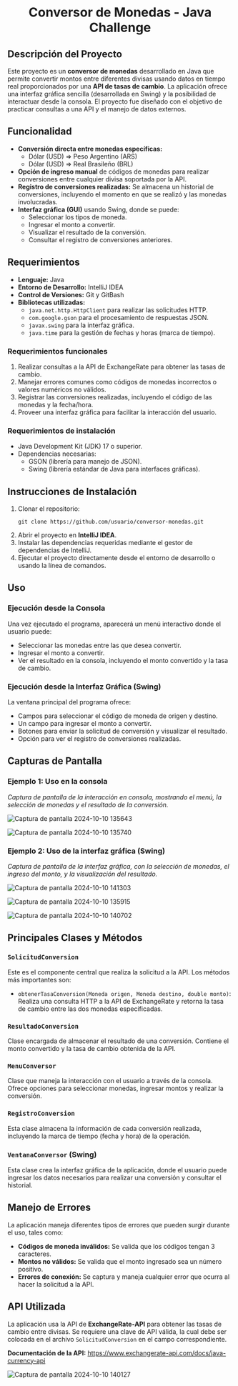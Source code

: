 <h1 align="center">Conversor de Monedas - Java Challenge</h1>

<h2>Descripción del Proyecto</h2>
<p>
Este proyecto es un <strong>conversor de monedas</strong> desarrollado en Java que permite convertir montos entre diferentes divisas usando datos en tiempo real proporcionados por una <strong>API de tasas de cambio</strong>. La aplicación ofrece una interfaz gráfica sencilla (desarrollada en Swing) y la posibilidad de interactuar desde la consola. El proyecto fue diseñado con el objetivo de practicar consultas a una API y el manejo de datos externos.
</p>

<h2>Funcionalidad</h2>
<ul>
  <li><strong>Conversión directa entre monedas específicas:</strong> 
    <ul>
      <li>Dólar (USD) => Peso Argentino (ARS)</li>
      <li>Dólar (USD) => Real Brasileño (BRL)</li>
    </ul>
  </li>
  <li><strong>Opción de ingreso manual</strong> de códigos de monedas para realizar conversiones entre cualquier divisa soportada por la API.</li>
  <li><strong>Registro de conversiones realizadas:</strong> Se almacena un historial de conversiones, incluyendo el momento en que se realizó y las monedas involucradas.</li>
  <li><strong>Interfaz gráfica (GUI)</strong> usando Swing, donde se puede:
    <ul>
      <li>Seleccionar los tipos de moneda.</li>
      <li>Ingresar el monto a convertir.</li>
      <li>Visualizar el resultado de la conversión.</li>
      <li>Consultar el registro de conversiones anteriores.</li>
    </ul>
  </li>
</ul>

<h2>Requerimientos</h2>
<ul>
  <li><strong>Lenguaje:</strong> Java</li>
  <li><strong>Entorno de Desarrollo:</strong> IntelliJ IDEA</li>
  <li><strong>Control de Versiones:</strong> Git y GitBash</li>
  <li><strong>Bibliotecas utilizadas:</strong>
    <ul>
      <li><code>java.net.http.HttpClient</code> para realizar las solicitudes HTTP.</li>
      <li><code>com.google.gson</code> para el procesamiento de respuestas JSON.</li>
      <li><code>javax.swing</code> para la interfaz gráfica.</li>
      <li><code>java.time</code> para la gestión de fechas y horas (marca de tiempo).</li>
    </ul>
  </li>
</ul>

<h3>Requerimientos funcionales</h3>
<ol>
  <li>Realizar consultas a la API de ExchangeRate para obtener las tasas de cambio.</li>
  <li>Manejar errores comunes como códigos de monedas incorrectos o valores numéricos no válidos.</li>
  <li>Registrar las conversiones realizadas, incluyendo el código de las monedas y la fecha/hora.</li>
  <li>Proveer una interfaz gráfica para facilitar la interacción del usuario.</li>
</ol>

<h3>Requerimientos de instalación</h3>
<ul>
  <li>Java Development Kit (JDK) 17 o superior.</li>
  <li>Dependencias necesarias:
    <ul>
      <li>GSON (librería para manejo de JSON).</li>
      <li>Swing (librería estándar de Java para interfaces gráficas).</li>
    </ul>
  </li>
</ul>

<h2>Instrucciones de Instalación</h2>
<ol>
  <li>Clonar el repositorio:
    <pre><code>git clone https://github.com/usuario/conversor-monedas.git</code></pre>
  </li>
  <li>Abrir el proyecto en <strong>IntelliJ IDEA</strong>.</li>
  <li>Instalar las dependencias requeridas mediante el gestor de dependencias de IntelliJ.</li>
  <li>Ejecutar el proyecto directamente desde el entorno de desarrollo o usando la línea de comandos.</li>
</ol>

<h2>Uso</h2>
<h3>Ejecución desde la Consola</h3>
<p>
Una vez ejecutado el programa, aparecerá un menú interactivo donde el usuario puede:
</p>
<ul>
  <li>Seleccionar las monedas entre las que desea convertir.</li>
  <li>Ingresar el monto a convertir.</li>
  <li>Ver el resultado en la consola, incluyendo el monto convertido y la tasa de cambio.</li>
</ul>
<h3>Ejecución desde la Interfaz Gráfica (Swing)</h3>
<p>
La ventana principal del programa ofrece:
</p>
<ul>
  <li>Campos para seleccionar el código de moneda de origen y destino.</li>
  <li>Un campo para ingresar el monto a convertir.</li>
  <li>Botones para enviar la solicitud de conversión y visualizar el resultado.</li>
  <li>Opción para ver el registro de conversiones realizadas.</li>
</ul>

<h2>Capturas de Pantalla</h2>
<h3>Ejemplo 1: Uso en la consola</h3>
<p><em>Captura de pantalla de la interacción en consola, mostrando el menú, la selección de monedas y el resultado de la conversión.</em></p>

![Captura de pantalla 2024-10-10 135643](https://github.com/user-attachments/assets/65d9cbe2-e56f-452f-af0b-7483206cb51e)

![Captura de pantalla 2024-10-10 135740](https://github.com/user-attachments/assets/e9682f35-390e-4e14-84c6-8e92c0248988)

<h3>Ejemplo 2: Uso de la interfaz gráfica (Swing)</h3>
<p><em>Captura de pantalla de la interfaz gráfica, con la selección de monedas, el ingreso del monto, y la visualización del resultado.</em></p>

![Captura de pantalla 2024-10-10 141303](https://github.com/user-attachments/assets/67700ad0-9d1f-4632-9a12-9c8df7fe942a)

![Captura de pantalla 2024-10-10 135915](https://github.com/user-attachments/assets/c590ffd4-93b5-4975-9e4b-cd6da861393e)

![Captura de pantalla 2024-10-10 140702](https://github.com/user-attachments/assets/4b4c040b-a65d-4fd7-93fc-76b76abffa28)


<h2>Principales Clases y Métodos</h2>

<h3><code>SolicitudConversion</code></h3>
<p>
Este es el componente central que realiza la solicitud a la API. Los métodos más importantes son:
</p>
<ul>
  <li><code>obtenerTasaConversion(Moneda origen, Moneda destino, double monto)</code>:
    Realiza una consulta HTTP a la API de ExchangeRate y retorna la tasa de cambio entre las dos monedas especificadas.
  </li>
</ul>

<h3><code>ResultadoConversion</code></h3>
<p>
Clase encargada de almacenar el resultado de una conversión. Contiene el monto convertido y la tasa de cambio obtenida de la API.
</p>

<h3><code>MenuConversor</code></h3>
<p>
Clase que maneja la interacción con el usuario a través de la consola. Ofrece opciones para seleccionar monedas, ingresar montos y realizar la conversión.
</p>

<h3><code>RegistroConversion</code></h3>
<p>
Esta clase almacena la información de cada conversión realizada, incluyendo la marca de tiempo (fecha y hora) de la operación.
</p>

<h3><code>VentanaConversor</code> (Swing)</h3>
<p>
Esta clase crea la interfaz gráfica de la aplicación, donde el usuario puede ingresar los datos necesarios para realizar una conversión y consultar el historial.
</p>

<h2>Manejo de Errores</h2>
<p>
La aplicación maneja diferentes tipos de errores que pueden surgir durante el uso, tales como:
</p>
<ul>
  <li><strong>Códigos de moneda inválidos:</strong> Se valida que los códigos tengan 3 caracteres.</li>
  <li><strong>Montos no válidos:</strong> Se valida que el monto ingresado sea un número positivo.</li>
  <li><strong>Errores de conexión:</strong> Se captura y maneja cualquier error que ocurra al hacer la solicitud a la API.</li>
</ul>

<h2>API Utilizada</h2>
<p>
La aplicación usa la API de <strong>ExchangeRate-API</strong> para obtener las tasas de cambio entre divisas. Se requiere una clave de API válida, la cual debe ser colocada en el archivo <code>SolicitudConversion</code> en el campo correspondiente.
</p>
<p><strong>Documentación de la API:</strong> <a href="https://www.exchangerate-api.com/docs/java-currency-api">https://www.exchangerate-api.com/docs/java-currency-api</a></p>

![Captura de pantalla 2024-10-10 140127](https://github.com/user-attachments/assets/87df2eee-bc10-44fa-8102-acf55629282f)

